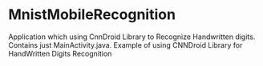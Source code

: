 # MnistMobileRecognition
Application which using CnnDroid Library to Recognize Handwritten digits.
Contains just MainActivity.java. Example of using CNNDroid Library for HandWritten Digits Recognition
